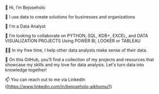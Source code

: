 👋 Hi, I’m Bejoseholo

👀 I use data to create solutions for businesses and organizations

🌱 I'm a Data Analyst

🤝 I’m looking to collaborate on PYTHON, SQL, KDB+, EXCEL, and DATA VISUALIZATION PROJECTS Using POWER BI, LOOKER or TABLEAU

👩‍💻 In my free time, I help other data analysts make sense of their data.

🌱 On this GitHub, you'll find a collection of my projects and resources that showcase my skills and my love for data analysis. Let's turn data into knowledge together!

📫 You can reach out to me via LinkedIn ([https://www.linkedin.com/in/bejoseholo-aikhomu/])
